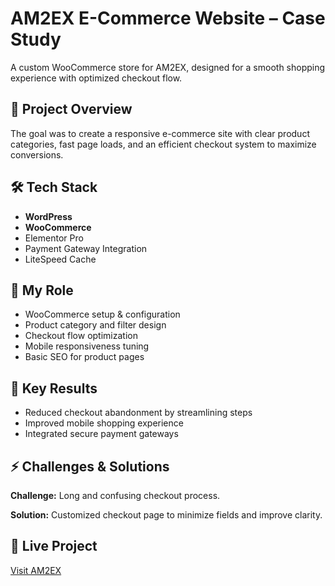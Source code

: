 # AM2EX E-Commerce Website – Case Study
A custom WooCommerce store for AM2EX, designed for a smooth shopping experience with optimized checkout flow.

## 📌 Project Overview
The goal was to create a responsive e-commerce site with clear product categories, fast page loads, and an efficient checkout system to maximize conversions.

## 🛠 Tech Stack
- **WordPress**
- **WooCommerce**
- Elementor Pro
- Payment Gateway Integration
- LiteSpeed Cache
  
## 💼 My Role
- WooCommerce setup & configuration
- Product category and filter design
- Checkout flow optimization
- Mobile responsiveness tuning
- Basic SEO for product pages
  
## 🚀 Key Results
- Reduced checkout abandonment by streamlining steps
- Improved mobile shopping experience
- Integrated secure payment gateways
  
## ⚡ Challenges & Solutions
**Challenge:** Long and confusing checkout process. 

**Solution:** Customized checkout page to minimize fields and improve clarity.

## 🔗 Live Project

[Visit AM2EX](https://am2ex.com/)




